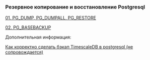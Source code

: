 ### Резервное копирование и восстановление Postgresql
[01. PG_DUMP, PG_DUMPALL, PG_RESTORE ](https://github.com/Aleksey-10081967/Postgresql-study/blob/main/backups/pgdump/pgdump.md)

[02. PG_BASEBACKUP ](https://github.com/Aleksey-10081967/Postgresql-study/tree/main/backups/pg_basebackup)

Дополнительная информация:

[Как корректно сделать бэкап TimescaleDB в postgresql (не сопровождается)](https://rabota.dev/forum/threads/%D0%9A%D0%B0%D0%BA-%D0%BA%D0%BE%D1%80%D1%80%D0%B5%D0%BA%D1%82%D0%BD%D0%BE-%D1%81%D0%B4%D0%B5%D0%BB%D0%B0%D1%82%D1%8C-%D0%B1%D1%8D%D0%BA%D0%B0%D0%BF-timescaledb-%D0%B2-postgresql.4017/)
